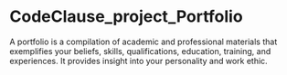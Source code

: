 # CodeClause_project_Portfolio
A portfolio is a compilation of academic and professional materials that exemplifies your beliefs, skills, qualifications, education, training, and experiences. It provides insight into your personality and work ethic.
